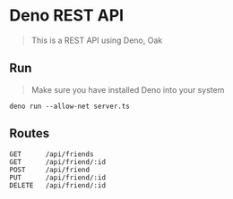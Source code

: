 # Deno REST API

> This is a REST API using Deno, Oak 

## Run

> Make sure you have installed Deno into your system

```
deno run --allow-net server.ts
```

## Routes

```
GET      /api/friends
GET      /api/friend/:id
POST     /api/friend
PUT      /api/friend/:id
DELETE   /api/friend/:id
```